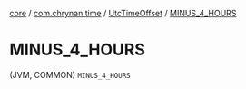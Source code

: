 [core](../../index.md) / [com.chrynan.time](../index.md) / [UtcTimeOffset](index.md) / [MINUS_4_HOURS](./-m-i-n-u-s_4_-h-o-u-r-s.md)

# MINUS_4_HOURS

(JVM, COMMON) `MINUS_4_HOURS`
